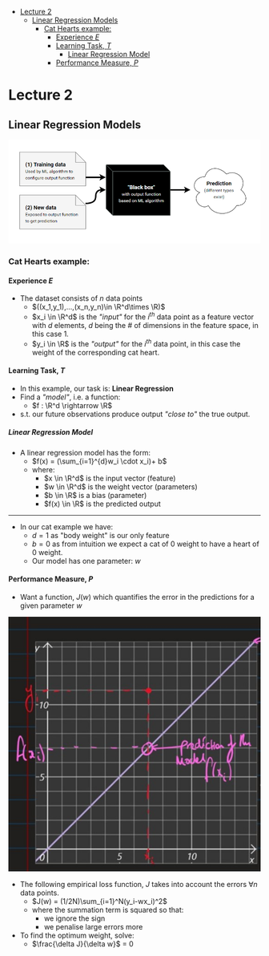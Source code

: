 <!-- @import "[TOC]" {cmd="toc" depthFrom=1 depthTo=6 orderedList=false} -->

<!-- code_chunk_output -->

- [Lecture 2](#lecture-2)
  - [Linear Regression Models](#linear-regression-models)
    - [Cat Hearts example:](#cat-hearts-example)
      - [Experience $E$](#experience-e)
      - [Learning Task, $T$](#learning-task-t)
        - [Linear Regression Model](#linear-regression-model)
      - [Performance Measure, $P$](#performance-measure-p)

<!-- /code_chunk_output -->
# Lecture 2

## Linear Regression Models

![](../resources/ML-supervised-l2.png)

### Cat Hearts example:

#### Experience $E$

- The dataset consists of $n$ data points 
  - $((x_1,y_1),...,(x_n,y_n)\in \R^d\times \R)$
  - $x_i \in \R^d$ is the *"input"* for the $i^{th}$ data point as a feature vector with $d$ elements, $d$ being the # of dimensions in the feature space, in this case 1.
  - $y_i \in \R$ is the *"output"* for the $i^{th}$ data point, in this case the weight of the corresponding cat heart.


#### Learning Task, $T$

- In this example, our task is: **Linear Regression**
- Find a *"model"*, i.e. a function:
  - $f : \R^d \rightarrow \R$
- s.t. our future observations produce output *"close to"* the true output.

##### Linear Regression Model

- A linear regression model has the form: 
  - $f(x) = (\sum_{i=1}^{d}w_i \cdot x_i)+ b$
  - where:
    - $x \in \R^d$ is the input vector (feature)
    - $w \in \R^d$ is the weight vector (parameters)
    - $b \in \R$ is a bias (parameter)
    - $f(x) \in \R$ is the predicted output

___

- In our cat example we have: 
  - $d=1$ as "body weight" is our only feature
  - $b=0$ as from intuition we expect a cat of 0 weight to have a heart of 0 weight.
  - Our model has one parameter: $w$ 

#### Performance Measure, $P$

- Want a function, $J(w)$ which quantifies the error in the predictions for a given parameter $w$

![](../resources/y=x-notes.jpg)

- The following empirical loss function, $J$ takes into account the errors $\forall n$ data points.
  - $J(w) = (1/2N)\sum_{i=1}^N(y_i-wx_i)^2$
  - where the summation term is squared so that:
    - we ignore the sign
    - we penalise large errors more
- To find the optimum weight, solve:
  - $\frac{\delta J}{\delta w}$ = 0 

